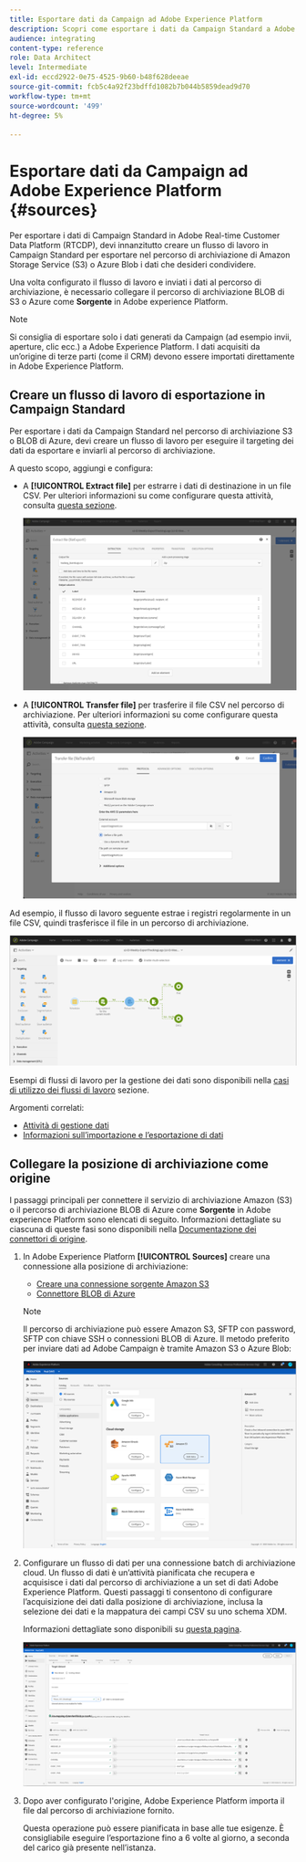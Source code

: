 ```yaml
---
title: Esportare dati da Campaign ad Adobe Experience Platform
description: Scopri come esportare i dati da Campaign Standard a Adobe Experience Platform.
audience: integrating
content-type: reference
role: Data Architect
level: Intermediate
exl-id: eccd2922-0e75-4525-9b60-b48f628deeae
source-git-commit: fcb5c4a92f23bdffd1082b7b044b5859dead9d70
workflow-type: tm+mt
source-wordcount: '499'
ht-degree: 5%

---
```


# Esportare dati da Campaign ad Adobe Experience Platform {#sources}

Per esportare i dati di Campaign Standard in Adobe Real-time Customer Data Platform (RTCDP), devi innanzitutto creare un flusso di lavoro in Campaign Standard per esportare nel percorso di archiviazione di Amazon Storage Service (S3) o Azure Blob i dati che desideri condividere.

Una volta configurato il flusso di lavoro e inviati i dati al percorso di archiviazione, è necessario collegare il percorso di archiviazione BLOB di S3 o Azure come **Sorgente** in Adobe experience Platform.

>[!NOTE]
>
>Si consiglia di esportare solo i dati generati da Campaign (ad esempio invii, aperture, clic ecc.) a Adobe Experience Platform. I dati acquisiti da un’origine di terze parti (come il CRM) devono essere importati direttamente in Adobe Experience Platform.

## Creare un flusso di lavoro di esportazione in Campaign Standard

Per esportare i dati da Campaign Standard nel percorso di archiviazione S3 o BLOB di Azure, devi creare un flusso di lavoro per eseguire il targeting dei dati da esportare e inviarli al percorso di archiviazione.

A questo scopo, aggiungi e configura:

* A **[!UICONTROL Extract file]** per estrarre i dati di destinazione in un file CSV. Per ulteriori informazioni su come configurare questa attività, consulta [questa sezione](../../automating/using/extract-file.md).

  ![](assets/rtcdp-extract-file.png)

* A **[!UICONTROL Transfer file]** per trasferire il file CSV nel percorso di archiviazione. Per ulteriori informazioni su come configurare questa attività, consulta [questa sezione](../../automating/using/transfer-file.md).

  ![](assets/rtcdp-transfer-file.png)

Ad esempio, il flusso di lavoro seguente estrae i registri regolarmente in un file CSV, quindi trasferisce il file in un percorso di archiviazione.

![](assets/aep-export.png)

Esempi di flussi di lavoro per la gestione dei dati sono disponibili nella [casi di utilizzo dei flussi di lavoro](../../automating/using/about-workflow-use-cases.md#management) sezione.

Argomenti correlati:

* [Attività di gestione dati](../../automating/using/about-data-management-activities.md)
* [Informazioni sull’importazione e l’esportazione di dati](../../automating/using/about-data-import-and-export.md)


## Collegare la posizione di archiviazione come origine

I passaggi principali per connettere il servizio di archiviazione Amazon (S3) o il percorso di archiviazione BLOB di Azure come **Sorgente** in Adobe experience Platform sono elencati di seguito. Informazioni dettagliate su ciascuna di queste fasi sono disponibili nella [Documentazione dei connettori di origine](https://experienceleague.adobe.com/docs/experience-platform/sources/home.html?lang=it).

1. In Adobe Experience Platform **[!UICONTROL Sources]** creare una connessione alla posizione di archiviazione:

   * [Creare una connessione sorgente Amazon S3](https://experienceleague.adobe.com/docs/experience-platform/sources/ui-tutorials/create/cloud-storage/s3.html)
   * [Connettore BLOB di Azure](https://experienceleague.adobe.com/docs/experience-platform/sources/connectors/cloud-storage/blob.html)

   >[!NOTE]
   >
   >Il percorso di archiviazione può essere Amazon S3, SFTP con password, SFTP con chiave SSH o connessioni BLOB di Azure. Il metodo preferito per inviare dati ad Adobe Campaign è tramite Amazon S3 o Azure Blob:

   ![](assets/rtcdp-connector.png)

1. Configurare un flusso di dati per una connessione batch di archiviazione cloud. Un flusso di dati è un’attività pianificata che recupera e acquisisce i dati dal percorso di archiviazione a un set di dati Adobe Experience Platform. Questi passaggi ti consentono di configurare l’acquisizione dei dati dalla posizione di archiviazione, inclusa la selezione dei dati e la mappatura dei campi CSV su uno schema XDM.

   Informazioni dettagliate sono disponibili su [questa pagina](https://experienceleague.adobe.com/docs/experience-platform/sources/ui-tutorials/dataflow/cloud-storage.html).

   ![](assets/rtcdp-map-xdm.png)

1. Dopo aver configurato l&#39;origine, Adobe Experience Platform importa il file dal percorso di archiviazione fornito.

   Questa operazione può essere pianificata in base alle tue esigenze. È consigliabile eseguire l’esportazione fino a 6 volte al giorno, a seconda del carico già presente nell’istanza.
